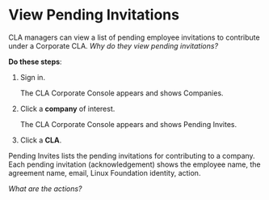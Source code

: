 # View Pending Invitations

CLA managers can view a list of pending employee invitations to contribute under a Corporate CLA. *Why do they view pending invitations?*

****Do these steps****:

1. Sign in.

   The CLA Corporate Console appears and shows Companies.

2. Click a ****company**** of interest.

   The CLA Corporate Console appears and shows Pending Invites.

3. Click a ****CLA****.

Pending Invites lists the pending invitations for contributing to a company. Each pending invitation (acknowledgement) shows the employee name, the agreement name, email, Linux Foundation identity, action.

*What are the actions?*